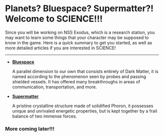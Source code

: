 # Planets? Bluespace? Supermatter?! Welcome to SCIENCE!!!

Since you will be working on NSS Exodus, which is a research station, you may want to learn some things that your character may be supposed to know in the game. Here is a quick summary to get you started, as well as more detailed articles if you are interested in SCIENCE!
***

- [**Bluespace**](https://baystation12.net/lore/Bluespace)

	A parallel dimension to our own that consists entirely of Dark Matter, it is named according to the phenomenon seen by probes and passing shielded vessels. It has offered many breakthroughs in areas of communication, transportation, and more.
    
- [**Supermatter**](https://baystation12.net/lore/Supermatter)

	A pristine crystalline structure made of solidified Phoron, it possesses unique and unrivaled energetic properties, but is kept together by a frail balance of two immense forces.
    
### More coming later!!!